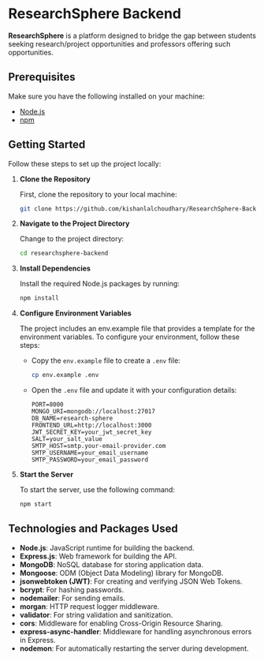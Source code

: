 # ResearchSphere Backend

**ResearchSphere** is a platform designed to bridge the gap between students seeking research/project opportunities and professors offering such opportunities.

## Prerequisites

Make sure you have the following installed on your machine:

- [Node.js](https://nodejs.org/)
- [npm](https://www.npmjs.com/)

## Getting Started

Follow these steps to set up the project locally:

1. **Clone the Repository**

   First, clone the repository to your local machine:

   ```bash
   git clone https://github.com/kishanlalchoudhary/ResearchSphere-Backend.git

2. **Navigate to the Project Directory**

   Change to the project directory:

   ```bash
   cd researchsphere-backend

3. **Install Dependencies**

   Install the required Node.js packages by running:

   ```bash
   npm install

4. **Configure Environment Variables**

   The project includes an env.example file that provides a template for the environment variables. To configure your environment, follow these steps:

   - Copy the `env.example` file to create a `.env` file:

     ```bash
     cp env.example .env
     ```

   - Open the `.env` file and update it with your configuration details:

     ```env
     PORT=8000
     MONGO_URI=mongodb://localhost:27017
     DB_NAME=research-sphere
     FRONTEND_URL=http://localhost:3000
     JWT_SECRET_KEY=your_jwt_secret_key
     SALT=your_salt_value
     SMTP_HOST=smtp.your-email-provider.com
     SMTP_USERNAME=your_email_username
     SMTP_PASSWORD=your_email_password
     ```

5. **Start the Server**

   To start the server, use the following command:

   ```bash
   npm start

## Technologies and Packages Used

- **Node.js**: JavaScript runtime for building the backend.
- **Express.js**: Web framework for building the API.
- **MongoDB**: NoSQL database for storing application data.
- **Mongoose**: ODM (Object Data Modeling) library for MongoDB.
- **jsonwebtoken (JWT)**: For creating and verifying JSON Web Tokens.
- **bcrypt**: For hashing passwords.
- **nodemailer**: For sending emails.
- **morgan**: HTTP request logger middleware.
- **validator**: For string validation and sanitization.
- **cors**: Middleware for enabling Cross-Origin Resource Sharing.
- **express-async-handler**: Middleware for handling asynchronous errors in Express.
- **nodemon**: For automatically restarting the server during development.
